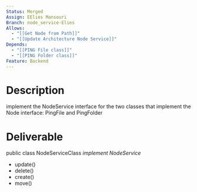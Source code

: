 ```yaml
---
Status: Merged
Assign: EElies Mansouri
Branch: node_service-Elies
Allows:
  - "[[Get Node from Path]]"
  - "[[Update Architecture Node Service]]"
Depends:
  - "[[PING File class]]"
  - "[[PING Folder class]]"
Feature: Backend
---
```

# Description
implement the NodeService interface for the two classes that implement the Node interface: PingFile and PingFolder
# Deliverable
  
  
public class NodeServiceClass _implement NodeService_
- update()
- delete()
- create()
- move()